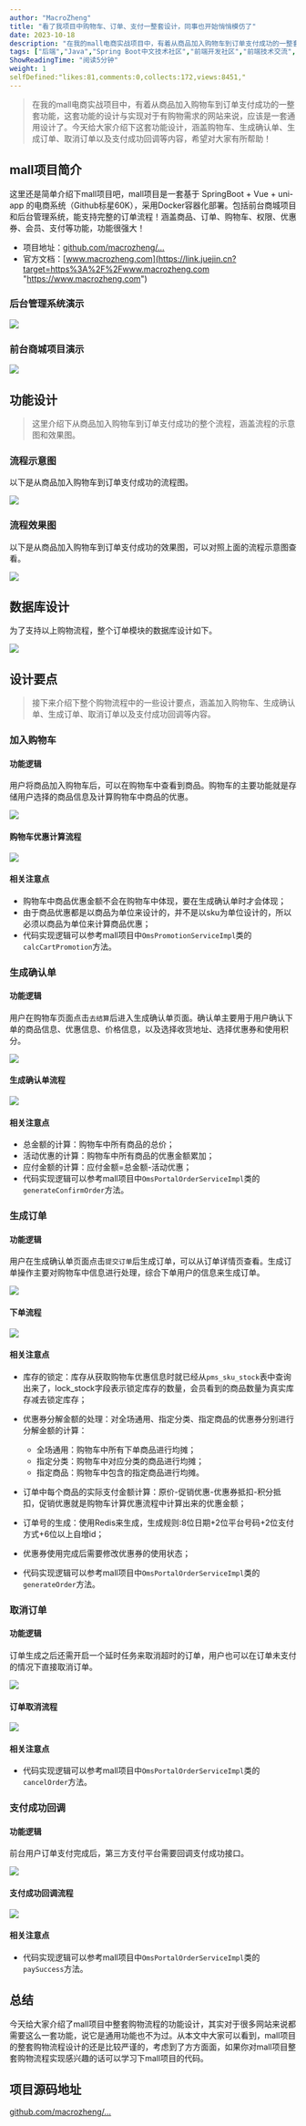 ```yaml
---
author: "MacroZheng"
title: "看了我项目中购物车、订单、支付一整套设计，同事也开始悄悄模仿了"
date: 2023-10-18
description: "在我的mall电商实战项目中，有着从商品加入购物车到订单支付成功的一整套功能。今天给大家介绍下这套功能设计，涵盖购物车、生成确认单、生成订单、取消订单以及支付成功回调等内容，希望对大家有所帮助！"
tags: ["后端","Java","Spring Boot中文技术社区","前端开发社区","前端技术交流","前端框架教程","JavaScript 学习资源","CSS 技巧与最佳实践","HTML5 最新动态","前端工程师职业发展","开源前端项目","前端技术趋势"]
ShowReadingTime: "阅读5分钟"
weight: 1
selfDefined:"likes:81,comments:0,collects:172,views:8451,"
---
```

> 在我的mall电商实战项目中，有着从商品加入购物车到订单支付成功的一整套功能，这套功能的设计与实现对于有购物需求的网站来说，应该是一套通用设计了。今天给大家介绍下这套功能设计，涵盖购物车、生成确认单、生成订单、取消订单以及支付成功回调等内容，希望对大家有所帮助！

mall项目简介
--------

这里还是简单介绍下mall项目吧，mall项目是一套基于 SpringBoot + Vue + uni-app 的电商系统（Github标星60K），采用Docker容器化部署。包括前台商城项目和后台管理系统，能支持完整的订单流程！涵盖商品、订单、购物车、权限、优惠券、会员、支付等功能，功能很强大！

*   项目地址：[github.com/macrozheng/…](https://link.juejin.cn?target=https%3A%2F%2Fgithub.com%2Fmacrozheng%2Fmall "https://github.com/macrozheng/mall")
*   官方文档：[www.macrozheng.com](https://link.juejin.cn?target=https%3A%2F%2Fwww.macrozheng.com "https://www.macrozheng.com")

### 后台管理系统演示

![](/images/jueJin/cd06c2103637447.png)

### 前台商城项目演示

![](/images/jueJin/e1447f58382e442.png)

功能设计
----

> 这里介绍下从商品加入购物车到订单支付成功的整个流程，涵盖流程的示意图和效果图。

### 流程示意图

以下是从商品加入购物车到订单支付成功的流程图。

![](/images/jueJin/8d8852f21c9944e.png)

### 流程效果图

以下是从商品加入购物车到订单支付成功的效果图，可以对照上面的流程示意图查看。

![](/images/jueJin/358b11c280e74e8.png)

数据库设计
-----

为了支持以上购物流程，整个订单模块的数据库设计如下。

![](/images/jueJin/929838ca7bf5465.png)

设计要点
----

> 接下来介绍下整个购物流程中的一些设计要点，涵盖加入购物车、生成确认单、生成订单、取消订单以及支付成功回调等内容。

### 加入购物车

#### 功能逻辑

用户将商品加入购物车后，可以在购物车中查看到商品。购物车的主要功能就是存储用户选择的商品信息及计算购物车中商品的优惠。

![](/images/jueJin/a2f35272e3fb471.png)

#### 购物车优惠计算流程

![](/images/jueJin/088719d895a948c.png)

#### 相关注意点

*   购物车中商品优惠金额不会在购物车中体现，要在生成确认单时才会体现；
*   由于商品优惠都是以商品为单位来设计的，并不是以sku为单位设计的，所以必须以商品为单位来计算商品优惠；
*   代码实现逻辑可以参考mall项目中`OmsPromotionServiceImpl`类的`calcCartPromotion`方法。

### 生成确认单

#### 功能逻辑

用户在购物车页面点击`去结算`后进入生成确认单页面。确认单主要用于用户确认下单的商品信息、优惠信息、价格信息，以及选择收货地址、选择优惠券和使用积分。

![](/images/jueJin/df60245bdb69494.png)

#### 生成确认单流程

![](/images/jueJin/5afcc9d9399e434.png)

#### 相关注意点

*   总金额的计算：购物车中所有商品的总价；
*   活动优惠的计算：购物车中所有商品的优惠金额累加；
*   应付金额的计算：应付金额=总金额-活动优惠；
*   代码实现逻辑可以参考mall项目中`OmsPortalOrderServiceImpl`类的`generateConfirmOrder`方法。

### 生成订单

#### 功能逻辑

用户在生成确认单页面点击`提交订单`后生成订单，可以从订单详情页查看。生成订单操作主要对购物车中信息进行处理，综合下单用户的信息来生成订单。

![](/images/jueJin/91192d3749214ef.png)

#### 下单流程

![](/images/jueJin/be0ee4b232a5471.png)

#### 相关注意点

*   库存的锁定：库存从获取购物车优惠信息时就已经从`pms_sku_stock`表中查询出来了，lock\_stock字段表示锁定库存的数量，会员看到的商品数量为真实库存减去锁定库存；
    
*   优惠券分解金额的处理：对全场通用、指定分类、指定商品的优惠券分别进行分解金额的计算：
    
    *   全场通用：购物车中所有下单商品进行均摊；
    *   指定分类：购物车中对应分类的商品进行均摊；
    *   指定商品：购物车中包含的指定商品进行均摊。
*   订单中每个商品的实际支付金额计算：原价-促销优惠-优惠券抵扣-积分抵扣，促销优惠就是购物车计算优惠流程中计算出来的优惠金额；
    
*   订单号的生成：使用Redis来生成，生成规则:8位日期+2位平台号码+2位支付方式+6位以上自增id；
    
*   优惠券使用完成后需要修改优惠券的使用状态；
    
*   代码实现逻辑可以参考mall项目中`OmsPortalOrderServiceImpl`类的`generateOrder`方法。
    

### 取消订单

#### 功能逻辑

订单生成之后还需开启一个延时任务来取消超时的订单，用户也可以在订单未支付的情况下直接取消订单。

![](/images/jueJin/178c1a5233de426.png)

#### 订单取消流程

![](/images/jueJin/c50ff5d0d10043f.png)

#### 相关注意点

*   代码实现逻辑可以参考mall项目中`OmsPortalOrderServiceImpl`类的`cancelOrder`方法。

### 支付成功回调

#### 功能逻辑

前台用户订单支付完成后，第三方支付平台需要回调支付成功接口。

![](/images/jueJin/e35c956c98aa456.png)

#### 支付成功回调流程

![](/images/jueJin/d17c1d6d6f72472.png)

#### 相关注意点

*   代码实现逻辑可以参考mall项目中`OmsPortalOrderServiceImpl`类的`paySuccess`方法。

总结
--

今天给大家介绍了mall项目中整套购物流程的功能设计，其实对于很多网站来说都需要这么一套功能，说它是通用功能也不为过。从本文中大家可以看到，mall项目的整套购物流程设计的还是比较严谨的，考虑到了方方面面，如果你对mall项目整套购物流程实现感兴趣的话可以学习下mall项目的代码。

项目源码地址
------

[github.com/macrozheng/…](https://link.juejin.cn?target=https%3A%2F%2Fgithub.com%2Fmacrozheng%2Fmall "https://github.com/macrozheng/mall")